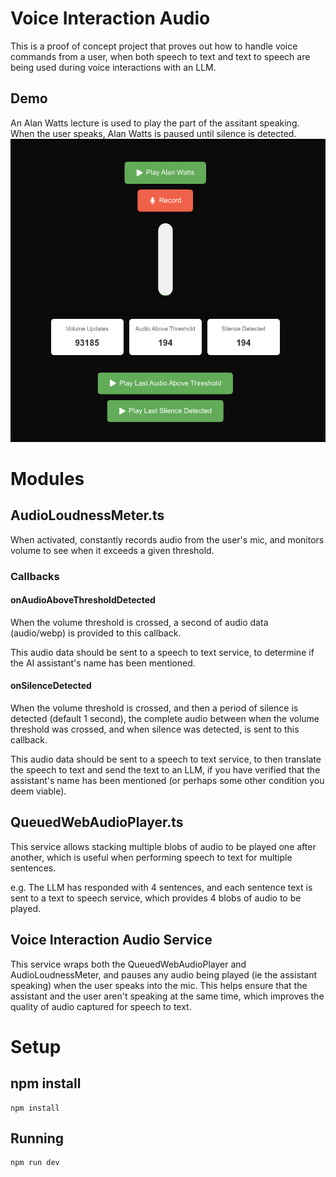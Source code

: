 # Voice Interaction Audio 
This is a proof of concept project that proves out how to handle voice commands from a user, when both speech to text and text to speech are being used during voice interactions with an LLM.

## Demo
An Alan Watts lecture is used to play the part of the assitant speaking.  When the user speaks, Alan Watts is paused until silence is detected.
![demo.png](demo.png)

# Modules

## AudioLoudnessMeter.ts
When activated, constantly records audio from the user's mic, and monitors volume to see when it exceeds a given threshold.

### Callbacks
#### onAudioAboveThresholdDetected
When the volume threshold is crossed, a second of audio data (audio/webp) is provided to this callback.

This audio data should be sent to a speech to text service, to determine if the AI assistant's name has been mentioned.

#### onSilenceDetected
When the volume threshold is crossed, and then a period of silence is detected (default 1 second), the complete audio between when the volume threshold was crossed, and when silence was detected, is sent to this callback.

This audio data should be sent to a speech to text service, to then translate the speech to text and send the text to an LLM, if you have verified that the assistant's name has been mentioned (or perhaps some other condition you deem viable).


## QueuedWebAudioPlayer.ts
This service allows stacking multiple blobs of audio to be played one after another, which is useful when performing speech to text for multiple sentences.

e.g. The LLM has responded with 4 sentences, and each sentence text is sent to a text to speech service, which provides 4 blobs of audio to be played.

## Voice Interaction Audio Service
This service wraps both the QueuedWebAudioPlayer and AudioLoudnessMeter, and pauses any audio being played (ie the assistant speaking) when the user speaks into the mic.  This helps ensure that the assistant and the user aren't speaking at the same time, which improves the quality of audio captured for speech to text.

# Setup
## npm install
```
npm install
```

## Running
```bash
npm run dev
```

